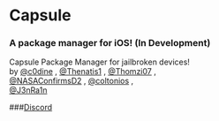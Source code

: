 # Capsule
### A package manager for iOS! (In Development)

Capsule Package Manager for jailbroken devices!<br/>
by [@c0dine](https://twitter.com/c0dine) , [@Thenatis1](https://twitter.com/Thenatis1) , [@Thomzi07](https://twitter.com/Thomzi07) , <br/>
[@NASAConfirmsD2](https://twitter.com/NASAConfirmsD2) , [@coltonios](https://twitter.com/coltonios) , <br/> 
[@J3nRa1n](https://twitter.com/J3nRa1n)<br/>

###[Discord](https://discordapp.com/invite/pE28QcS) <br/>



